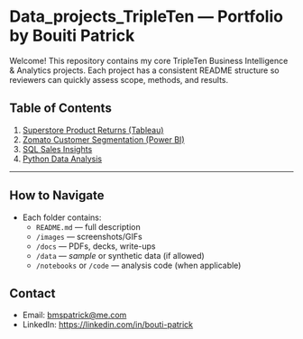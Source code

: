 # Data_projects_TripleTen — Portfolio by Bouiti Patrick

Welcome! This repository contains my core TripleTen Business Intelligence & Analytics projects. Each project has a consistent README structure so reviewers can quickly assess scope, methods, and results.

## Table of Contents
1. [Superstore Product Returns (Tableau)](./01_superstore_returns/README.md)
2. [Zomato Customer Segmentation (Power BI)](./02_zomato_segmentation/README.md)
3. [SQL Sales Insights](./03_sql_sales_insights/README.md)
4. [Python Data Analysis](./04_python_data_analysis/README.md)

---

## How to Navigate
- Each folder contains:
  - `README.md` — full description
  - `/images` — screenshots/GIFs
  - `/docs` — PDFs, decks, write-ups
  - `/data` — *sample* or synthetic data (if allowed)
  - `/notebooks` or `/code` — analysis code (when applicable)

## Contact
- Email: bmspatrick@me.com  
- LinkedIn: https://linkedin.com/in/bouti-patrick
